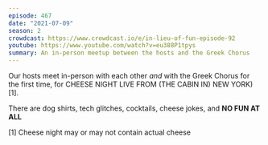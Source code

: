 ```yaml
---
episode: 467
date: "2021-07-09"
season: 2
crowdcast: https://www.crowdcast.io/e/in-lieu-of-fun-episode-92
youtube: https://www.youtube.com/watch?v=eu388P1tpys
summary: An in-person meetup between the hosts and the Greek Chorus
---
```

Our hosts meet in-person with each other _and_ with the Greek Chorus for the first time, for CHEESE NIGHT LIVE FROM (THE CABIN IN) NEW YORK)[1].

There are dog shirts, tech glitches, cocktails, cheese jokes, and **NO FUN AT ALL**


[1] Cheese night may or may not contain actual cheese
